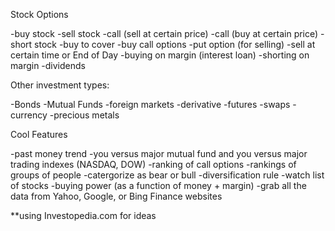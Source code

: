 Stock Options

  -buy stock
  -sell stock
  -call (sell at certain price)
  -call (buy at certain price)
  -short stock
  -buy to cover
  -buy call options
  -put option (for selling)
  -sell at certain time or End of Day
  -buying on margin (interest loan)
  -shorting on margin
  -dividends 
  
Other investment types:

  -Bonds
  -Mutual Funds
  -foreign markets
  -derivative 
  -futures
  -swaps
  -currency
  -precious metals

Cool Features

  -past money trend
  -you versus major mutual fund and you versus major trading indexes (NASDAQ, DOW)
  -ranking of call options
  -rankings of groups of people
  -catergorize as bear or bull
  -diversification rule
  -watch list of stocks
  -buying power (as a function of money + margin)
  -grab all the data from Yahoo, Google, or Bing Finance websites
  
**using Investopedia.com for ideas